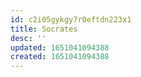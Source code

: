 ```yaml
---
id: c2i05gykgy7r0eftdn223x1
title: Socrates
desc: ''
updated: 1651041094388
created: 1651041094388
---
```



